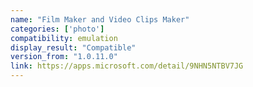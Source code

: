 ```yaml
---
name: "Film Maker and Video Clips Maker"
categories: ['photo']
compatibility: emulation
display_result: "Compatible"
version_from: "1.0.11.0"
link: https://apps.microsoft.com/detail/9NHN5NTBV7JG
---
```

